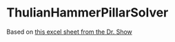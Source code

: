 # ThulianHammerPillarSolver

Based on [this excel sheet from the Dr. Show](https://docs.google.com/spreadsheets/d/1rXE9pHxN5y9GA6D-0UAbZbWrboDBRN-pd2sLuZnFzoA/edit#gid=42703329)

